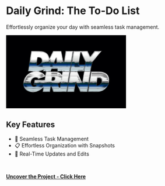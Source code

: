 # Daily Grind: The To-Do List
Effortlessly organize your day with seamless task management.
<br>

<img src="img/dg.jpg" height="200">
<br>

## Key Features

* 📝 Seamless Task Management
* 📋 Effortless Organization with Snapshots
* 🔄 Real-Time Updates and Edits
<br>

**[<i class="fa-solid fa-up-right-from-square"></i> Uncover the Project - Click Here](https://github.com/shivk-1/DailyGrind)**
